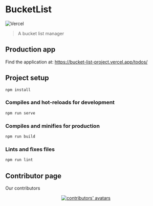 # BucketList

![Vercel](https://therealsujitk-vercel-badge.vercel.app/?app=bucket-list)

> A bucket list manager

## Production app

Find the application at: https://bucket-list-project.vercel.app/todos/

## Project setup

```
npm install
```

### Compiles and hot-reloads for development

```
npm run serve
```

### Compiles and minifies for production

```
npm run build
```

### Lints and fixes files

```bash
npm run lint
```

## Contributor page

Our contributors

<div align="center">
    <a href="https://github.com/MarvinKweyu/bucket-list/graphs/contributors">
        <img alt="contributors' avatars" src="https://contrib.rocks/image?repo=MarvinKweyu/bucket-list" />
    </a>
</div>
